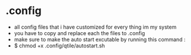 # .config
- all config files that i have customized for every thing im my system
- you have to copy and replace each the files to .config 
- make sure to make the auto start excutable by running this command :
- $ chmod +x .config/qtile/autostart.sh

